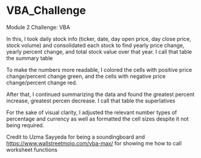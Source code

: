 # VBA_Challenge
Module 2 Challenge: VBA

In this, I took daily stock info (ticker, date, day open price, day close price, stock volume) and consolidated each stock to find yearly price change, yearly percent change, and total stock value over that year. I call that table the summary table

To make the numbers more readable, I colored the cells with positive price change/percent change green, and the cells with negative price change/percent change red.

After that, I continued summarizing the data and found the greatest percent increase, greatest percen decrease. I call that table the superlatives

For the sake of visual clarity, I adjusted the relevant number types of percentage and currency as well as formatted the cell sizes despite it not being required.

Credit to Uzma Sayyeda for being a soundingboard and https://www.wallstreetmojo.com/vba-max/ for showing me how to call worksheet functions